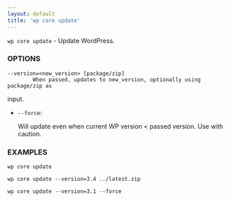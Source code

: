 ```yaml
---
layout: default
title: 'wp core update'
---
```


`wp core update` - Update WordPress.

### OPTIONS

	--version=<new_version> [package/zip]
			When passed, updates to new_version, optionally using package/zip as
input.

* `--force`:
 
	Will update even when current WP version < passed version. Use with
caution.

### EXAMPLES

	wp core update

	wp core update --version=3.4 ../latest.zip

	wp core update --version=3.1 --force


